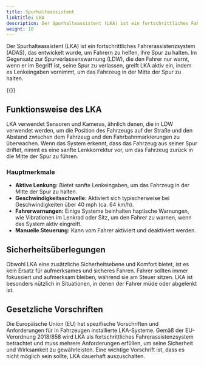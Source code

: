 ```yaml
---
title: Spurhalteassistent
linktitle: LKA
description: Der Spurhalteassistent (LKA) ist ein fortschrittliches Fahrerassistenzsystem (ADAS), das Fahrern hilft, in ihrer Spur zu bleiben.
weight: 18
---
```

<!-- markdownlint-disable MD033 -->

Der Spurhalteassistent (LKA) ist ein fortschrittliches Fahrerassistenzsystem (ADAS), das entwickelt wurde, um Fahrern zu helfen, ihre Spur zu halten. Im Gegensatz zur Spurverlassenswarnung (LDW), die den Fahrer nur warnt, wenn er im Begriff ist, seine Spur zu verlassen, greift LKA aktiv ein, indem es Lenkeingaben vornimmt, um das Fahrzeug in der Mitte der Spur zu halten.

{{<evkxdisplayaddarticle />}}

## Funktionsweise des LKA

LKA verwendet Sensoren und Kameras, ähnlich denen, die in LDW verwendet werden, um die Position des Fahrzeugs auf der Straße und den Abstand zwischen dem Fahrzeug und den Fahrbahnmarkierungen zu überwachen. Wenn das System erkennt, dass das Fahrzeug aus seiner Spur driftet, nimmt es eine sanfte Lenkkorrektur vor, um das Fahrzeug zurück in die Mitte der Spur zu führen.

### Hauptmerkmale

- **Aktive Lenkung:** Bietet sanfte Lenkeingaben, um das Fahrzeug in der Mitte der Spur zu halten.
- **Geschwindigkeitsschwelle:** Aktiviert sich typischerweise bei Geschwindigkeiten über 40 mph (ca. 64 km/h).
- **Fahrerwarnungen:** Einige Systeme beinhalten haptische Warnungen, wie Vibrationen im Lenkrad oder Sitz, um den Fahrer zu warnen, wenn das System aktiv eingreift.
- **Manuelle Steuerung:** Kann vom Fahrer aktiviert und deaktiviert werden.

## Sicherheitsüberlegungen

Obwohl LKA eine zusätzliche Sicherheitsebene und Komfort bietet, ist es kein Ersatz für aufmerksames und sicheres Fahren. Fahrer sollten immer fokussiert und aufmerksam bleiben, während sie am Steuer sitzen. LKA ist besonders nützlich in Situationen, in denen der Fahrer müde oder abgelenkt ist.

## Gesetzliche Vorschriften

Die Europäische Union (EU) hat spezifische Vorschriften und Anforderungen für in Fahrzeugen installierte LKA-Systeme. Gemäß der EU-Verordnung 2018/858 wird LKA als fortschrittliches Fahrerassistenzsystem betrachtet und muss mehrere Anforderungen erfüllen, um seine Sicherheit und Wirksamkeit zu gewährleisten. Eine wichtige Vorschrift ist, dass es nicht möglich sein sollte, LKA dauerhaft auszuschalten.
